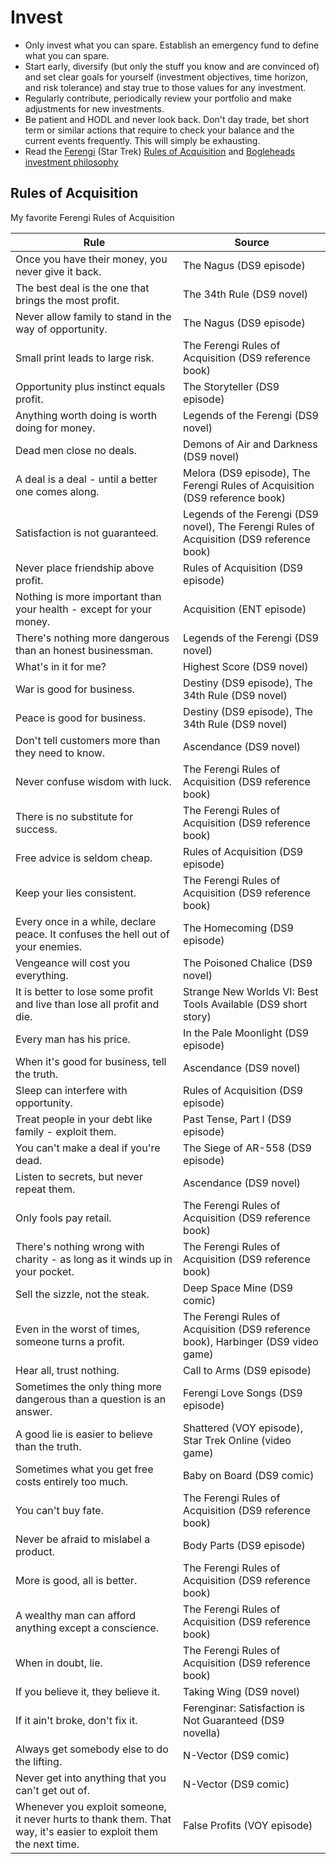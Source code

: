 # Invest

- Only invest what you can spare. Establish an emergency fund to define what you can spare.
- Start early, diversify (but only the stuff you know and are convinced of) and set clear goals for yourself (investment objectives, time horizon, and risk tolerance) and stay true to those values for any investment.
- Regularly contribute, periodically review your portfolio and make adjustments for new investments.
- Be patient and HODL and never look back. Don't day trade, bet short term or similar actions that require to check your balance and the current events frequently. This will simply be exhausting.
- Read the [Ferengi](https://memory-beta.fandom.com/wiki/Ferengi_Rules_of_Acquisition) (Star Trek) [Rules of Acquisition](https://memory-alpha.fandom.com/wiki/Rules_of_Acquisition) and [Bogleheads investment philosophy](https://www.bogleheads.org/wiki/Video:Bogleheads%c2%ae_investment_philosophy)

## Rules of Acquisition

My favorite Ferengi Rules of Acquisition

| Rule                                                                                                             | Source                                                                                    |
|------------------------------------------------------------------------------------------------------------------|-------------------------------------------------------------------------------------------|
| Once you have their money, you never give it back.                                                               | The Nagus (DS9 episode)                                                                   |
| The best deal is the one that brings the most profit.                                                            | The 34th Rule (DS9 novel)                                                                 |
| Never allow family to stand in the way of opportunity.                                                           | The Nagus (DS9 episode)                                                                   |
| Small print leads to large risk.                                                                                 | The Ferengi Rules of Acquisition (DS9 reference book)                                     |
| Opportunity plus instinct equals profit.                                                                         | The Storyteller (DS9 episode)                                                             |
| Anything worth doing is worth doing for money.                                                                   | Legends of the Ferengi (DS9 novel)                                                        |
| Dead men close no deals.                                                                                         | Demons of Air and Darkness (DS9 novel)                                                    |
| A deal is a deal - until a better one comes along.                                                               | Melora (DS9 episode), The Ferengi Rules of Acquisition (DS9 reference book)               |
| Satisfaction is not guaranteed.                                                                                  | Legends of the Ferengi (DS9 novel), The Ferengi Rules of Acquisition (DS9 reference book) |
| Never place friendship above profit.                                                                             | Rules of Acquisition (DS9 episode)                                                        |
| Nothing is more important than your health - except for your money.                                              | Acquisition (ENT episode)                                                                 |
| There's nothing more dangerous than an honest businessman.                                                       | Legends of the Ferengi (DS9 novel)                                                        |
| What's in it for me?                                                                                             | Highest Score (DS9 novel)                                                                 |
| War is good for business.                                                                                        | Destiny (DS9 episode), The 34th Rule (DS9 novel)                                          |
| Peace is good for business.                                                                                      | Destiny (DS9 episode), The 34th Rule (DS9 novel)                                          |
| Don't tell customers more than they need to know.                                                                | Ascendance (DS9 novel)                                                                    |
| Never confuse wisdom with luck.                                                                                  | The Ferengi Rules of Acquisition (DS9 reference book)                                     |
| There is no substitute for success.                                                                              | The Ferengi Rules of Acquisition (DS9 reference book)                                     |
| Free advice is seldom cheap.                                                                                     | Rules of Acquisition (DS9 episode)                                                        |
| Keep your lies consistent.                                                                                       | The Ferengi Rules of Acquisition (DS9 reference book)                                     |
| Every once in a while, declare peace. It confuses the hell out of your enemies.                                  | The Homecoming (DS9 episode)                                                              |
| Vengeance will cost you everything.                                                                              | The Poisoned Chalice (DS9 novel)                                                          |
| It is better to lose some profit and live than lose all profit and die.                                          | Strange New Worlds VI: Best Tools Available (DS9 short story)                             |
| Every man has his price.                                                                                         | In the Pale Moonlight (DS9 episode)                                                       |
| When it's good for business, tell the truth.                                                                     | Ascendance (DS9 novel)                                                                    |
| Sleep can interfere with opportunity.                                                                            | Rules of Acquisition (DS9 episode)                                                        |
| Treat people in your debt like family - exploit them.                                                            | Past Tense, Part I (DS9 episode)                                                          |
| You can't make a deal if you're dead.                                                                            | The Siege of AR-558 (DS9 episode)                                                         |
| Listen to secrets, but never repeat them.                                                                        | Ascendance (DS9 novel)                                                                    |
| Only fools pay retail.                                                                                           | The Ferengi Rules of Acquisition (DS9 reference book)                                     |
| There's nothing wrong with charity - as long as it winds up in your pocket.                                      | The Ferengi Rules of Acquisition (DS9 reference book)                                     |
| Sell the sizzle, not the steak.                                                                                  | Deep Space Mine (DS9 comic)                                                               |
| Even in the worst of times, someone turns a profit.                                                              | The Ferengi Rules of Acquisition (DS9 reference book), Harbinger (DS9 video game)         |
| Hear all, trust nothing.                                                                                         | Call to Arms (DS9 episode)                                                                |
| Sometimes the only thing more dangerous than a question is an answer.                                            | Ferengi Love Songs (DS9 episode)                                                          |
| A good lie is easier to believe than the truth.                                                                  | Shattered (VOY episode), Star Trek Online (video game)                                    |
| Sometimes what you get free costs entirely too much.                                                             | Baby on Board (DS9 comic)                                                                 |
| You can't buy fate.                                                                                              | The Ferengi Rules of Acquisition (DS9 reference book)                                     |
| Never be afraid to mislabel a product.                                                                           | Body Parts (DS9 episode)                                                                  |
| More is good, all is better.                                                                                     | The Ferengi Rules of Acquisition (DS9 reference book)                                     |
| A wealthy man can afford anything except a conscience.                                                           | The Ferengi Rules of Acquisition (DS9 reference book)                                     |
| When in doubt, lie.                                                                                              | The Ferengi Rules of Acquisition (DS9 reference book)                                     |
| If you believe it, they believe it.                                                                              | Taking Wing (DS9 novel)                                                                   |
| If it ain't broke, don't fix it.                                                                                 | Ferenginar: Satisfaction is Not Guaranteed (DS9 novella)                                  |
| Always get somebody else to do the lifting.                                                                      | N-Vector (DS9 comic)                                                                      |
| Never get into anything that you can't get out of.                                                               | N-Vector (DS9 comic)                                                                      |
| Whenever you exploit someone, it never hurts to thank them. That way, it's easier to exploit them the next time. | False Profits (VOY episode)                                                               |
